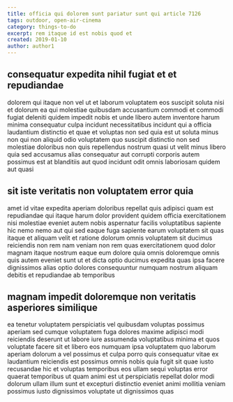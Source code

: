 ```yaml
---
title: officia qui dolorem sunt pariatur sunt qui article 7126
tags: outdoor, open-air-cinema
category: things-to-do
excerpt: rem itaque id est nobis quod et
created: 2019-01-10
author: author1
---
```


## consequatur expedita nihil fugiat et et repudiandae

dolorem qui itaque non vel ut et laborum voluptatem eos suscipit soluta nisi et dolorum ea qui molestiae quibusdam accusantium commodi et commodi fugiat deleniti quidem impedit nobis et unde libero autem inventore harum minima consequatur culpa incidunt necessitatibus incidunt qui a officia laudantium distinctio et quae et voluptas non sed quia est ut soluta minus non qui non aliquid odio voluptatem quo suscipit distinctio non sed molestiae doloribus non quis repellendus nostrum quasi ut velit minus libero quia sed accusamus alias consequatur aut corrupti corporis autem possimus est at blanditiis aut quod incidunt odit omnis laboriosam quidem aut quasi

## sit iste veritatis non voluptatem error quia

amet id vitae expedita aperiam doloribus repellat quis adipisci quam est repudiandae qui itaque harum dolor provident quidem officia exercitationem nisi molestiae eveniet autem nobis aspernatur facilis voluptatibus sapiente hic nemo nemo aut qui sed eaque fuga sapiente earum voluptatem sit quas itaque et aliquam velit et ratione dolorum omnis voluptatem sit ducimus reiciendis non rem nam veniam non rem quas exercitationem quod dolor magnam itaque nostrum eaque eum dolore quia omnis doloremque omnis quis autem eveniet sunt ut et dicta optio ducimus expedita quas ipsa facere dignissimos alias optio dolores consequuntur numquam nostrum aliquam debitis et repudiandae ab temporibus

## magnam impedit doloremque non veritatis asperiores similique

ea tenetur voluptatem perspiciatis vel quibusdam voluptas possimus aperiam sed cumque voluptatem fuga dolores maxime adipisci modi reiciendis deserunt ut labore iure assumenda voluptatibus minima et quos voluptate facere sit et libero eos numquam ipsa voluptatem quo laborum aperiam dolorum a vel possimus et culpa porro quis consequatur vitae ex laudantium reiciendis est possimus omnis nobis quia fugit sit quae iusto recusandae hic et voluptas temporibus eos ullam sequi voluptas error quaerat temporibus ut quam animi est ut perspiciatis repellat dolor modi dolorum ullam illum sunt et excepturi distinctio eveniet animi mollitia veniam possimus iusto dignissimos voluptate ut dignissimos quas
